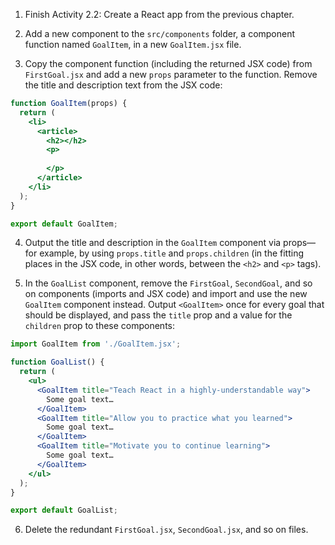 1. Finish Activity 2.2: Create a React app from the previous chapter.

2. Add a new component to the `src/components` folder, a component function named `GoalItem`, in a new `GoalItem.jsx` file.

3. Copy the component function (including the returned JSX code) from `FirstGoal.jsx` and add a new `props` parameter to the function. Remove the title and description text from the JSX code:

```jsx
function GoalItem(props) {
  return (
    <li>
      <article>
        <h2></h2>
        <p>
          
        </p>
      </article>
    </li>
  );
}

export default GoalItem;
```

4.	Output the title and description in the `GoalItem` component via props—for example, by using `props.title` and `props.children` (in the fitting places in the JSX code, in other words, between the `<h2>` and `<p>` tags).

5.	In the `GoalList` component, remove the `FirstGoal`, `SecondGoal`, and so on components (imports and JSX code) and import and use the new `GoalItem` component instead. Output `<GoalItem>` once for every goal that should be displayed, and pass the `title` prop and a value for the `children` prop to these components:

```jsx
import GoalItem from './GoalItem.jsx';

function GoalList() {
  return (
    <ul>
      <GoalItem title="Teach React in a highly-understandable way">
        Some goal text…
      </GoalItem>
      <GoalItem title="Allow you to practice what you learned">
        Some goal text…
      </GoalItem>
      <GoalItem title="Motivate you to continue learning">
        Some goal text…
      </GoalItem>
    </ul>
  );
}

export default GoalList;
```

6.	Delete the redundant `FirstGoal.jsx`, `SecondGoal.jsx`, and so on files.
